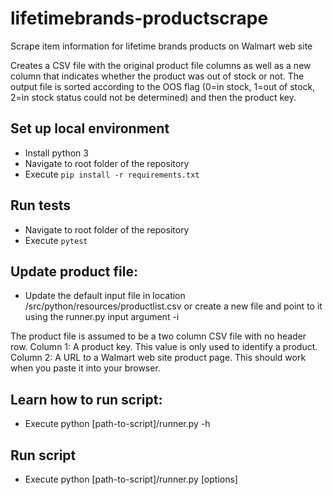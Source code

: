 # lifetimebrands-productscrape
Scrape item information for lifetime brands products on Walmart web site

Creates a CSV file with the original product file columns as well as a new
column that indicates whether the product was out of stock or not. The output
file is sorted according to the OOS flag (0=in stock, 1=out of stock, 2=in
stock status could not be determined) and then the product key.

## Set up local environment
- Install python 3
- Navigate to root folder of the repository
- Execute `pip install -r requirements.txt`

## Run tests
- Navigate to root folder of the repository
- Execute `pytest`

## Update product file:
- Update the default input file in location /src/python/resources/productlist.csv
  or create a new file and point to it using the runner.py input argument -i

The product file is assumed to be a two column CSV file with no header row.
Column 1: A product key. This value is only used to identify a product.
Column 2: A URL to a Walmart web site product page. This should work when you paste
          it into your browser.

## Learn how to run script:
- Execute python [path-to-script]/runner.py -h

## Run script
- Execute python [path-to-script]/runner.py [options]
